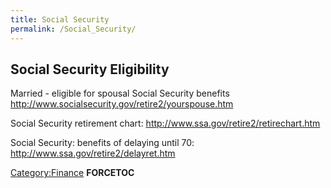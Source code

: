 ```yaml
---
title: Social Security
permalink: /Social_Security/
---
```


Social Security Eligibility
---------------------------

Married - eligible for spousal Social Security benefits <http://www.socialsecurity.gov/retire2/yourspouse.htm>

Social Security retirement chart: <http://www.ssa.gov/retire2/retirechart.htm>

Social Security: benefits of delaying until 70: <http://www.ssa.gov/retire2/delayret.htm>

[Category:Finance](/Category:Finance "wikilink") __FORCETOC__